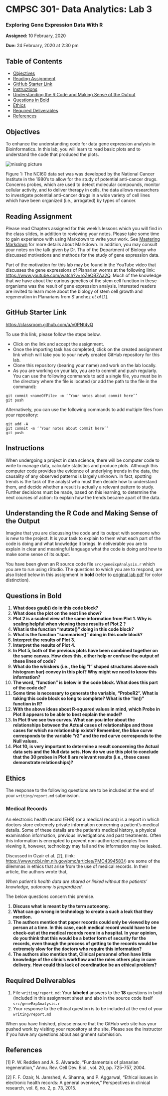 # CMPSC 301- Data Analytics: Lab 3
### Exploring Gene Expression Data With R

**Assigned:** 10 February, 2020

**Due:** 24 February, 2020 at 2:30 pm

## Table of Contents

* [Objectives](#objectives)
* [Reading Assignment](#reading-assignment)
* [GitHub Starter Link](#github-Starter-link)
* [Instructions](#Instructions)
* [Understanding the R Code and Making Sense of the Output](#understanding-the-r-code-and-Making-sense-of-the-output)
* [Questions in Bold](#questions-in-bold)
* [Ethics](#ethics)
* [Required Deliverables](#required-deliverables)
* [References](#References)


## Objectives
To enhance the understanding code for data gene expression analysis in Bioinformatics. In this lab, you will learn to read basic plots and to understand the code that produced the plots.

![missing picture](link)

Figure 1: The NCI60 data set was was developed by the National Cancer Institute in the 1980’s to allow for the study of potential anti-cancer drugs. Concerns probes, which are used to detect molecular compounds, monitor cellular activity, and to deliver therapy in cells, the data allows researchers to investigate potential anti-cancer drugs in a wide variety of cell lines which have been organized (i.e., arrogated) by types of cancer.

## Reading Assignment
Please read Chapters assigned for this week’s lessons which you will find in the class slides, in addition to reviewing your notes. Please take some time to gain experience with using Markdown to write your work. See [Mastering Markdown](https://guides.github.com/features/mastering-markdown/) for more details about Markdown. In addition, you may consult your notes on the talk given by Dr. Thu of the Department of Biology who discussed motivations and methods for the study of gene expression data.

Part of the motivation for this lab may be found in the YouTube video that discusses the gene expressions of Planarian worms at the following link: https://www.youtube.com/watch?v=roZeOBZAa2Q. Much of the knowledge that we have about the curious genetics of the stem cell
function in these organisms was the result of gene expression analysis. Interested readers are invited to learn more about the biology of stem cell growth and regeneration in Planarians from S´anchez *et al* [1].

## GitHub Starter Link

https://classroom.github.com/a/v0PNt4yQ

To use this link, please follow the steps below.
* Click on the link and accept the assignment.
* Once the importing task has completed, click on the created assignment link which will take you to your newly created GitHub repository for this lab.
* Clone this repository (bearing your name) and work on the lab locally.
* As you are working on your lab, you are to commit and push regularly. You can use the following commands to add a single file, you must be in the directory where the file is located (or add the path to the file in the command):
```
git commit <nameOfFile> -m ‘‘Your notes about commit here’’
git push
```
Alternatively, you can use the following commands to add multiple files from your repository:
```
git add -A
git commit -m ‘‘Your notes about commit here’’
git push
```

## Instructions
When undergoing a project in data science, there will be computer code to write to manage data, calculate statistics and produce plots. Although this computer code provides the evidence of underlying trends in the data, the causality of any observed patterns is largely unknown. In fact, spotting trends is the task of the analyst who must then decide how to understand them, and decide whether a result is actually a relevant pattern to study. Further decisions must be made,
based on this learning, to determine the next courses of action: to explain how the trends became apart of the data.

## Understanding the R Code and Making Sense of the Output
Imagine that you are discussing the code and its output with someone who is new to the project. It is your task to explain to them what each part of the code is doing and what knowledge it brings.
In deliverable you are to explain in clear and meaningful language what the code is doing and how
to make some sense of its output.

You have been given an R source code file `src/geneExpAnalysis.r` which you are to run using rStudio. The questions to which you are to respond, are also listed below in this assignment in **bold** (refer to [original lab pdf](https://github.com/Allegheny-Computer-Science-301-S2020/classDocs/blob/master/labs/03_lab/03lab_10Feb2020_cs301_exploringGeneExpressionData.pdf) for color distinction).

## Questions in Bold

1. **What does gsub() do in this code block?**
2. **What does the plot on the next line show?**
3. **Plot 2 is a scaled view of the same information from Plot 1. Why is scaling helpful when viewing these results of Plot 2 ?**
4. **What is the function “mutate()” doing in this code block?**
5. **What is the function “summarise()” doing in this code block?**
6. **Interpret the results of Plot 3.**
7. **Interpret the results of Plot 4.**
8. **In Plot 5, both of the previous plots have been combined together on the same canvas. How does this, either help or confuse the output of these lines of code?**
9. **What do the whiskers (i.e., the big ”I” shaped structures above each histogram bar) convey in this plot? Why might we need to know this information?**
10. **The word, “function” is below in the code block. What does this part of the code do?**
11. **Some time is necessary to generate the variable, “ProbeR2”. What is taking this code block so long to complete? What is the “lm()” function in R?**
12. **With the above ideas about R-squared values in mind, which Probe in Plot 8 appears to be able to best explain the model?**
13. **In Plot 9 we see two curves. What can you infer about the relationships between the Actual cases of relationships and those cases for which no relationship exists? Remember, the blue curve corresponds to the variable “r2” and the red curve corresponds to the Null values.**
14. **Plot 10, is very important to determine a result concerning the Actual data sets and the Null data sets. How do we use this plot to conclude that the 30 probes in Plot 8 are relevant results (i.e., these cases demonstrate relationships)?**

## Ethics

The response to the following questions are to be included at the end of your `writing/report.md` submission.

### Medical Records
An electronic health record (EHR) (or a medical record) is a report in which doctors store extremely private information concerning a patient’s medical details. Some of these details are the patient’s medical history, a physical examination information, previous investigations and past treatments. Often this information is encrypted to prevent non-authorized peoples from viewing it, however, technology may fail and the information may be leaked.

Discussed in Ozair et al. [2], (link: https://www.ncbi.nlm.nih.gov/pmc/articles/PMC4394583/) are some of the dilemmas in ethics that arise from the use of medical records. In their article, the authors wrote that,

*When patient’s health data are shared or linked without
the patients’ knowledge, autonomy is jeopardized.*

The below questions concern this premise.

1. **Discuss what is meant by the term autonomy.**
2. **What can go wrong in technology to create a such a leak that they mention.**
3. **The authors mention that paper records could only be viewed by one person at a time. In this case, each medical record would have to be check-out at the medical records room in a hospital. In your opinion, do you think that this would be a better form of security for the records, even though the process of getting to the records would be extremely slow for the doctors who require this information?**
4. **The authors also mention that, Clinical personnel often have little knowledge of the clinic’s workflow and the roles others play in care delivery. How could this lack of coordination be an ethical problem?**

## Required Deliverables

1. File `writing/report.md`: Your **labeled** answers to the **18** questions in bold (included in this assignment sheet and also in the source code itself `src/geneExpAnalysis.r`
2. Your response to the ethical question is to be included at the end of your `writing/report.md`

When you have finished, please ensure that the GitHub web site has your pushed work by visiting your repository at the site. Please see the instructor if you have any questions about assignment submission.

## References

[1] P. W. Reddien and A. S. Alvarado, “Fundamentals of planarian regeneration,” Annu. Rev. Cell Dev. Biol., vol. 20, pp. 725–757, 2004.

[2] F. F. Ozair, N. Jamshed, A. Sharma, and P. Aggarwal, “Ethical issues in electronic health records: A general overview,” Perspectives in clinical research, vol. 6, no. 2, p. 73, 2015.
